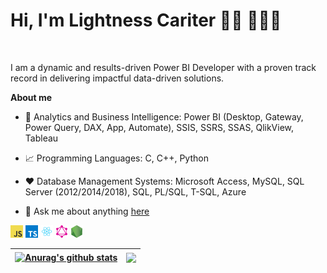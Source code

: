 <!-- - 👋Hi, I’m @Lightness 👋
- 👀 I’m interested in Data analysis, BI, and Data visualization.
- 🌱 I’m proficient in Advanced DAX functions, Python for data analysis, and Azure cloud solutions.
- 🌱 I’m currently learning Microsoft Dynamics 365 data integration to strengthen my business intelligence and automation.
- 💞️ I’m looking to collaborate on: Data analysis projects, dashboard creation, and automation workflows using Power BI, SQL, and Python.
- 📫 How to reach me:
- 📧 CartierLightnesss@gmail.com
- 📱 LinkedIn
- 🌐 Website
- 😄 Pronouns: She/Her
- ⚡ Fun fact: I love traveling, cooking new recipes, and exploring different cultures through food and stories. -->


<!---
Lightness24/Lightness24 is a ✨ special ✨ repository because its `README.md` (this file) appears on your GitHub profile.
You can click the Preview link to take a look at your changes.
--->

<!-- "Hero" Header -->

# Hi, I'm Lightness Cariter 👋🏾 👩🏾‍💻


<br />

I am a dynamic and results-driven Power BI Developer with a proven track record in delivering impactful data-driven solutions.

**About me**

- 💼 Analytics and Business Intelligence: Power BI (Desktop, Gateway, Power Query, DAX, App, Automate), SSIS, SSRS, SSAS, QlikView, Tableau

- 📈 Programming Languages: C, C++, Python

- ❤️ Database Management Systems: Microsoft Access, MySQL, SQL Server (2012/2014/2018), SQL, PL/SQL, T-SQL, Azure

- 💬 Ask me about anything [here](https://ligntness-cartier.vercel.app/)

<code><img height="20" alt="javascript" src="https://raw.githubusercontent.com/github/explore/80688e429a7d4ef2fca1e82350fe8e3517d3494d/topics/javascript/javascript.png"></code>
<code><img height="20" alt="typescript" src="https://raw.githubusercontent.com/github/explore/80688e429a7d4ef2fca1e82350fe8e3517d3494d/topics/typescript/typescript.png"></code>
<code><img height="20" alt="react" src="https://raw.githubusercontent.com/github/explore/80688e429a7d4ef2fca1e82350fe8e3517d3494d/topics/react/react.png"></code>
<code><img height="20" alt="graphql" src="https://raw.githubusercontent.com/github/explore/5c058a388828bb5fde0bcafd4bc867b5bb3f26f3/topics/graphql/graphql.png"></code>
<code><img height="20" alt="nodejs" src="https://raw.githubusercontent.com/github/explore/80688e429a7d4ef2fca1e82350fe8e3517d3494d/topics/nodejs/nodejs.png"></code>    


| <a href="https://github.com/anuraghazra/github-readme-stats"><img align="center" src="https://github-readme-stats.vercel.app/api?username=anuraghazra&show_icons=true&include_all_commits=true&theme=buefy&hide_border=true" alt="Anurag's github stats" /></a> | <a href="https://github.com/anuraghazra/github-readme-stats"><img align="center" src="https://github-readme-stats.vercel.app/api/top-langs/?username=anuraghazra&layout=compact&theme=buefy&hide_border=true" /></a> |
| ------------- | ------------- |
